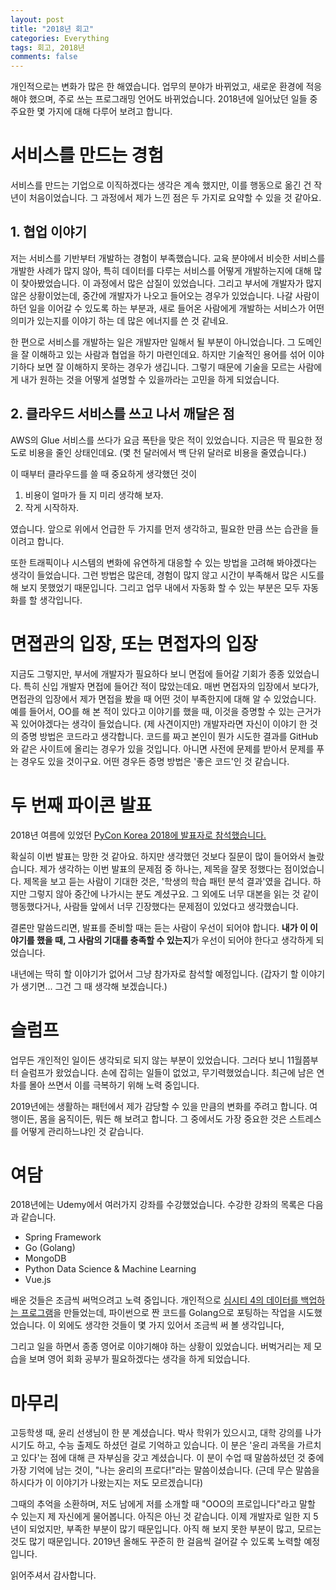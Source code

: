 ```yaml
---
layout: post
title: "2018년 회고"
categories: Everything
tags: 회고, 2018년
comments: false
---
```


개인적으로는 변화가 많은 한 해였습니다. 업무의 분야가 바뀌었고, 새로운 환경에 적응해야 했으며, 주로 쓰는 프로그래밍 언어도 바뀌었습니다. 2018년에 일어났던 일들 중 주요한 몇 가지에 대해 다루어 보려고 합니다. 

# 서비스를 만드는 경험

서비스를 만드는 기업으로 이직하겠다는 생각은 계속 했지만, 이를 행동으로 옮긴 건 작년이 처음이었습니다. 그 과정에서 제가 느낀 점은 두 가지로 요약할 수 있을 것 같아요.

## 1. 협업 이야기

저는 서비스를 기반부터 개발하는 경험이 부족했습니다. 교육 분야에서 비슷한 서비스를 개발한 사례가 많지 않아, 특히 데이터를 다루는 서비스를 어떻게 개발하는지에 대해 많이 찾아봤었습니다. 이 과정에서 많은 삽질이 있었습니다. 그리고 부서에 개발자가 많지 않은 상황이었는데, 중간에 개발자가 나오고 들어오는 경우가 있었습니다. 나갈 사람이 하던 일을 이어갈 수 있도록 하는 부분과, 새로 들어온 사람에게 개발하는 서비스가 어떤 의미가 있는지를 이야기 하는 데 많은 에너지를 쓴 것 같네요. 

한 편으로 서비스를 개발하는 일은 개발자만 일해서 될 부분이 아니었습니다. 그 도메인을 잘 이해하고 있는 사람과 협업을 하기 마련인데요. 하지만 기술적인 용어를 섞어 이야기하다 보면 잘 이해하지 못하는 경우가 생깁니다. 그렇기 때문에 기술을 모르는 사람에게 내가 원하는 것을 어떻게 설명할 수 있을까라는 고민을 하게 되었습니다. 

## 2. 클라우드 서비스를 쓰고 나서 깨달은 점

AWS의 Glue 서비스를 쓰다가 요금 폭탄을 맞은 적이 있었습니다. 지금은 딱 필요한 정도로 비용을 줄인 상태인데요. (몇 천 달러에서 백 단위 달러로 비용을 줄였습니다.) 

이 때부터 클라우드를 쓸 때 중요하게 생각했던 것이

1. 비용이 얼마가 들 지 미리 생각해 보자.
2. 작게 시작하자.

였습니다. 앞으로 위에서 언급한 두 가지를 먼저 생각하고, 필요한 만큼 쓰는 습관을 들이려고 합니다.

또한 트래픽이나 시스템의 변화에 유연하게 대응할 수 있는 방법을 고려해 봐야겠다는 생각이 들었습니다. 그런 방법은 많은데, 경험이 많지 않고 시간이 부족해서 많은 시도를 해 보지 못했었기 때문입니다. 그리고 업무 내에서 자동화 할 수 있는 부분은 모두 자동화를 할 생각입니다.

# 면졉관의 입장, 또는 면접자의 입장

지금도 그렇지만, 부서에 개발자가 필요하다 보니 면접에 들어갈 기회가 종종 있었습니다. 특히 신입 개발자 면접에 들어간 적이 많았는데요. 매번 면접자의 입장에서 보다가, 면접관의 입장에서 제가 면접을 봤을 때 어떤 것이 부족한지에 대해 알 수 있었습니다. 예를 들어서, OO를 해 본 적이 있다고 이야기를 했을 때, 이것을 증명할 수 있는 근거가 꼭 있어야겠다는 생각이 들었습니다. (제 사견이지만) 개발자라면 자신이 이야기 한 것의 증명 방법은 코드라고 생각합니다. 코드를 짜고 본인이 뭔가 시도한 결과를 GitHub와 같은 사이트에 올리는 경우가 있을 것입니다. 아니면 사전에 문제를 받아서 문제를 푸는 경우도 있을 것이구요. 어떤 경우든 증명 방법은 '좋은 코드'인 것 같습니다.

# 두 번째 파이콘 발표

2018년 여름에 있었던 [PyCon Korea 2018에 발표자로 참석했습니다.](https://www.pycon.kr/2018/program/32) 

확실히 이번 발표는 망한 것 같아요. 하지만 생각했던 것보다 질문이 많이 들어와서 놀랐습니다. 제가 생각하는 이번 발표의 문제점 중 하나는, 제목을 잘못 정했다는 점이었습니다. 제목을 보고 듣는 사람이 기대한 것은, '학생의 학습 패턴 분석 결과'였을 겁니다. 하지만 그렇지 않아 중간에 나가시는 분도 계셨구요. 그 외에도 너무 대본을 읽는 것 같이 행동했다거나, 사람들 앞에서 너무 긴장했다는 문제점이 있었다고 생각했습니다.

결론만 말씀드리면, 발표를 준비할 때는 듣는 사람이 우선이 되어야 합니다. **내가 이 이야기를 했을 때, 그 사람의 기대를 충족할 수 있는지**가 우선이 되어야 한다고 생각하게 되었습니다. 

내년에는 딱히 할 이야기가 없어서 그냥 참가자로 참석할 예정입니다. (갑자기 할 이야기가 생기면... 그건 그 때 생각해 보겠습니다.)

# 슬럼프

업무든 개인적인 일이든 생각되로 되지 않는 부분이 있었습니다. 그러다 보니 11월쯤부터 슬럼프가 왔었습니다. 손에 잡히는 일들이 없었고, 무기력했었습니다. 최근에 남은 연차를 몰아 쓰면서 이를 극복하기 위해 노력 중입니다. 

2019년에는 생활하는 패턴에서 제가 감당할 수 있을 만큼의 변화를 주려고 합니다. 여행이든, 몸을 움직이든, 뭐든 해 보려고 합니다. 그 중에서도 가장 중요한 것은 스트레스를 어떻게 관리하느냐인 것 같습니다.

# 여담

2018년에는 Udemy에서 여러가지 강좌를 수강했었습니다. 수강한 강좌의 목록은 다음과 같습니다.

* Spring Framework
* Go (Golang)
* MongoDB
* Python Data Science & Machine Learning
* Vue.js

배운 것들은 조금씩 써먹으려고 노력 중입니다. 개인적으로 [심시티 4의 데이터를 백업하는 프로그램](https://github.com/rubysoho07/simcity4backup)을 만들었는데, 파이썬으로 짠 코드를 Golang으로 포팅하는 작업을 시도했었습니다. 이 외에도 생각한 것들이 몇 가지 있어서 조금씩 써 볼 생각입니다,

그리고 일을 하면서 종종 영어로 이야기해야 하는 상황이 있었습니다. 버벅거리는 제 모습을 보며 영어 회화 공부가 필요하겠다는 생각을 하게 되었습니다.

# 마무리

고등학생 때, 윤리 선생님이 한 분 계셨습니다. 박사 학위가 있으시고, 대학 강의를 나가시기도 하고, 수능 출제도 하셨던 걸로 기억하고 있습니다. 이 분은 '윤리 과목을 가르치고 있다'는 점에 대해 큰 자부심을 갖고 계셨습니다. 이 분이 수업 때 말씀하셨던 것 중에 가장 기억에 남는 것이, "나는 윤리의 프로다!"라는 말씀이셨습니다. (근데 무슨 말씀을 하시다가 이 이야기가 나왔는지는 저도 모르겠습니다)

그때의 추억을 소환하며, 저도 남에게 저를 소개할 때 "OOO의 프로입니다"라고 말할 수 있는지 제 자신에게 물어봅니다. 아직은 아닌 것 같습니다. 이제 개발자로 일한 지 5년이 되었지만, 부족한 부분이 많기 때문입니다. 아직 해 보지 못한 부분이 많고, 모르는 것도 많기 때문입니다. 2019년 올해도 꾸준히 한 걸음씩 걸어갈 수 있도록 노력할 예정입니다. 

읽어주셔서 감사합니다.